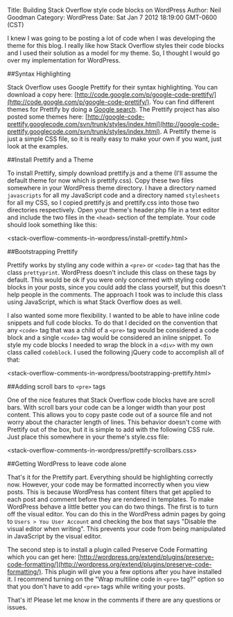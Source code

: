 Title: Building Stack Overflow style code blocks on WordPress
Author: Neil Goodman
Category: WordPress
Date: Sat Jan 7 2012 18:19:00 GMT-0600 (CST)

I knew I was going to be posting a lot of code when I was developing the theme for this blog. I really like how Stack Overflow styles their code blocks and I used their solution as a model for my theme. So, I thought I would go over my implementation for WordPress.

##Syntax Highlighting

Stack Overflow uses Google Prettify for their syntax highlighting. You can download a copy here: [http://code.google.com/p/google-code-prettify/](http://code.google.com/p/google-code-prettify/). You can find different themes for Prettify by doing a [Google search](https://www.google.com/search?q=prettify+themes). The Prettify project has also posted some themes here: [http://google-code-prettify.googlecode.com/svn/trunk/styles/index.html](http://google-code-prettify.googlecode.com/svn/trunk/styles/index.html). A Prettify theme is just a simple CSS file, so it is really easy to make your own if you want, just look at the examples.

##Install Prettify and a Theme

To install Prettify, simply download prettify.js and a theme (I'll assume the default theme for now which is prettify.css). Copy these two files somewhere in your WordPress theme directory. I have a directory named `javascripts` for all my JavaScript code and a directory named `stylesheets` for all my CSS, so I copied prettify.js and prettify.css into those two directories respectively. Open your theme's header.php file in a text editor and include the two files in the `<head>` section of the template. Your code should look something like this:

<stack-overflow-comments-in-wordpress/install-prettify.html>

##Bootstrapping Prettify

Prettify works by styling any code within a `<pre>` or `<code>` tag that has the class `prettyprint`. WordPress doesn't include this class on these tags by default. This would be ok if you were only concerned with styling code blocks in your posts, since you could add the class yourself, but this doesn't help people in the comments. The approach I took was to include this class using JavaScript, which is what Stack Overflow does as well.

I also wanted some more flexibility. I wanted to be able to have inline code snippets and full code blocks. To do that I decided on the convention that any `<code>` tag that was a child of a `<pre>` tag would be considered a code block and a single `<code>` tag would be considered an inline snippet. To style my code blocks I needed to wrap the block in a `<div>` with my own class called `codeblock`. I used the following jQuery code to accomplish all of that:

<stack-overflow-comments-in-wordpress/bootstrapping-prettify.html>

##Adding scroll bars to `<pre>` tags

One of the nice features that Stack Overflow code blocks have are scroll bars. With scroll bars your code can be a longer width than your post content. This allows you to copy paste code out of a source file and not worry about the character length of lines. This behavior doesn't come with Prettify out of the box, but it is simple to add with the following CSS rule. Just place this somewhere in your theme's style.css file:

<stack-overflow-comments-in-wordpress/prettify-scrollbars.css>

##Getting WordPress to leave code alone

That's it for the Prettify part. Everything should be highlighting correctly now. However, your code may be formatted incorrectly when you view posts. This is because WordPress has content filters that get applied to each post and comment before they are rendered in templates. To make WordPress behave a little better you can do two things. The first is to turn off the visual editor. You can do this in the WordPress admin pages by going to `Users > You User Account` and checking the box that says "Disable the visual editor when writing". This prevents your code from being manipulated in JavaScript by the visual editor.

The second step is to install a plugin called Preserve Code Formatting which you can get here: [http://wordpress.org/extend/plugins/preserve-code-formatting/](http://wordpress.org/extend/plugins/preserve-code-formatting/). This plugin will give you a few options after you have installed it. I recommend turning on the "Wrap multiline code in `<pre>` tag?" option so that you don't have to add `<pre>` tags while writing your posts.

That's it! Please let me know in the comments if there are any questions or issues.